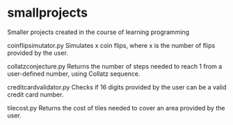 # smallprojects
Smaller projects created in the course of learning programming

coinflipsimutator.py
Simulates x coin flips, where x is the number of flips provided by the user.

collatzconjecture.py
Returns the number of steps needed to reach 1 from a user-defined number, using Collatz sequence. 

creditcardvalidator.py
Checks if 16 digits provided by the user can be a valid credit card number.

tilecost.py
Returns the cost of tiles needed to cover an area provided by the user.
